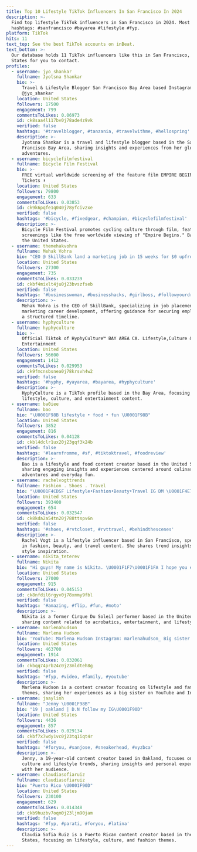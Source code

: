 ```yaml
---
title: Top 10 Lifestyle TikTok Influencers In San Francisco In 2024
description: >-
  Find top lifestyle TikTok influencers in San Francisco in 2024. Most popular
  hashtags: #sanfrancisco #bayarea #lifestyle #fyp.
platform: TikTok
hits: 11
text_top: See the best TikTok accounts on inBeat.
text_bottom: >-
  Our database holds 11 TikTok influencers like this in San Francisco, United
  States for you to contact.
profiles:
  - username: jyo_shankar
    fullname: Jyotsna Shankar
    bio: >-
      Travel & Lifestyle Blogger San Francisco Bay Area based Instagram:
      @jyo_shankar
    location: United States
    followers: 17500
    engagement: 799
    commentsToLikes: 0.06973
    id: ck8saa4l117bv0j78ade4z9vk
    verified: false
    hashtags: '#travelblogger, #tanzania, #travelwithme, #hellospring'
    description: >-
      Jyotsna Shankar is a travel and lifestyle blogger based in the San
      Francisco Bay Area, sharing insights and experiences from her global
      adventures.
  - username: bicyclefilmfestival
    fullname: Bicycle Film Festival
    bio: >-
      FREE virtual worldwide screening of the feature film EMPIRE BEGINS.
      Tickets ⬇️
    location: United States
    followers: 79800
    engagement: 633
    commentsToLikes: 0.03853
    id: ck9k6pqfe1q040j78yfcivzxe
    verified: false
    hashtags: '#bicycle, #fixedgear, #champion, #bicyclefilmfestival'
    description: >-
      Bicycle Film Festival promotes cycling culture through film, featuring
      screenings like the free worldwide viewing of "Empire Begins." Based in
      the United States.
  - username: themehakvohra
    fullname: Mehak Vohra
    bio: "CEO @ SkillBank land a marketing job in 15 weeks for $0 upfront \U0001F447\U0001F3FC"
    location: United States
    followers: 27300
    engagement: 735
    commentsToLikes: 0.033239
    id: ckbf4mixlt4ju0j23bvszfseb
    verified: false
    hashtags: '#businesswoman, #businesshacks, #girlboss, #followyourdreams'
    description: >-
      Mehak Vohra is the CEO of SkillBank, specializing in job placement and
      marketing career development, offering guidance for securing employment in
      a structured timeline.
  - username: hyphyculture
    fullname: hyphyculture
    bio: >-
      Official Tiktok of HyphyCulture™️ BAY AREA CA. Lifestyle,Culture &
      Entertainment
    location: United States
    followers: 56600
    engagement: 1412
    commentsToLikes: 0.029953
    id: ck9fmcnsbsnea0j78krsvh4w2
    verified: false
    hashtags: '#hyphy, #yayarea, #bayarea, #hyphyculture'
    description: >-
      HyphyCulture is a TikTok profile based in the Bay Area, focusing on
      lifestyle, culture, and entertainment content.
  - username: ba0iee
    fullname: bao
    bio: "\U0001F98B lifestyle • food • fun \U0001F98B"
    location: United States
    followers: 3852
    engagement: 816
    commentsToLikes: 0.04128
    id: ckbl4dclr1ux20j23gqf3k24b
    verified: false
    hashtags: '#learnfromme, #sf, #tiktoktravel, #foodreview'
    description: >-
      Bao is a lifestyle and food content creator based in the United States,
      sharing engaging insights and experiences centered around culinary
      adventures and everyday fun.
  - username: rachelvogttrends
    fullname: Fashion . Shoes . Travel
    bio: "\U0001F4CDSF Lifestyle•Fashion•Beauty•Travel IG DM \U0001F4E7 samantha@rachelvogttrends.com"
    location: United States
    followers: 393400
    engagement: 654
    commentsToLikes: 0.032547
    id: ck8kda2a54tn20j788ttspv6n
    verified: false
    hashtags: '#shoes, #rvtcloset, #rvttravel, #behindthescenes'
    description: >-
      Rachel Vogt is a lifestyle influencer based in San Francisco, specializing
      in fashion, beauty, and travel content. She shares trend insights and
      style inspiration.
  - username: nikita_teterev
    fullname: Nikita
    bio: "Hi guys! My name is Nikita. \U0001F1F7\U0001F1FA I hope you enjoy what I'm doing \U0001F609 INSTAGRAM @nikita_teterev \U0001F4F8 Cirque Du Soleil 2017-2018 \U0001F3AA"
    location: United States
    followers: 27000
    engagement: 915
    commentsToLikes: 0.045153
    id: ck8nfdil6rgyv0j78xmmy9fbl
    verified: false
    hashtags: '#amazing, #flip, #fun, #moto'
    description: >-
      Nikita is a former Cirque Du Soleil performer based in the United States,
      sharing content related to acrobatics, entertainment, and lifestyle.
  - username: marlenahudson
    fullname: Marlena Hudson
    bio: 'YouTube: Marlena Hudson Instagram: marlenahudson_ Big sister of lilhuddy'
    location: United States
    followers: 463700
    engagement: 1914
    commentsToLikes: 0.032061
    id: ckbqq74prb24c0j23mldteh8g
    verified: false
    hashtags: '#fyp, #video, #family, #youtube'
    description: >-
      Marlena Hudson is a content creator focusing on lifestyle and family
      themes, sharing her experiences as a big sister on YouTube and Instagram.
  - username: jaaylinh
    fullname: "Jenny \U0001F98B"
    bio: "19 | oakland | D.N follow my IG\U0001F90D"
    location: United States
    followers: 4436
    engagement: 857
    commentsToLikes: 0.029134
    id: ckbf7x7wdy1vc0j23tq1iqt4r
    verified: false
    hashtags: '#foryou, #sanjose, #sneakerhead, #xyzbca'
    description: >-
      Jenny, a 19-year-old content creator based in Oakland, focuses on sneaker
      culture and lifestyle trends, sharing insights and personal experiences
      with her audience.
  - username: claudiasofiaruiz
    fullname: claudiasofiaruiz
    bio: "Puerto Rico \U0001F90D"
    location: United States
    followers: 230100
    engagement: 629
    commentsToLikes: 0.014348
    id: ckb9huzbv7oqm0j23ljm90jam
    verified: false
    hashtags: '#fyp, #parati, #foryou, #latina'
    description: >-
      Claudia Sofia Ruiz is a Puerto Rican content creator based in the United
      States, focusing on lifestyle, culture, and fashion themes.
---
```


